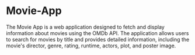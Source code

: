 # Movie-App
The Movie App is a web application designed to fetch and display information about movies using the OMDb API. The application allows users to search for movies by title and provides detailed information, including the movie's director, genre, rating, runtime, actors, plot, and poster image.
